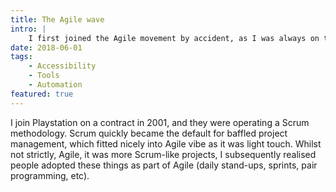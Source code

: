 ```yaml
---
title: The Agile wave
intro: |
    I first joined the Agile movement by accident, as I was always on the lookout for more interesting contracts.
date: 2018-06-01
tags:
    - Accessibility
    - Tools
    - Automation
featured: true
---
```


I join Playstation on a contract in 2001, and they were operating a Scrum methodology.  Scrum quickly became the default for baffled project management, which fitted nicely into Agile vibe as it was light touch. Whilst not strictly, Agile, it was more Scrum-like projects, I subsequently realised people adopted these things as part of Agile (daily stand-ups, sprints, pair programming, etc).